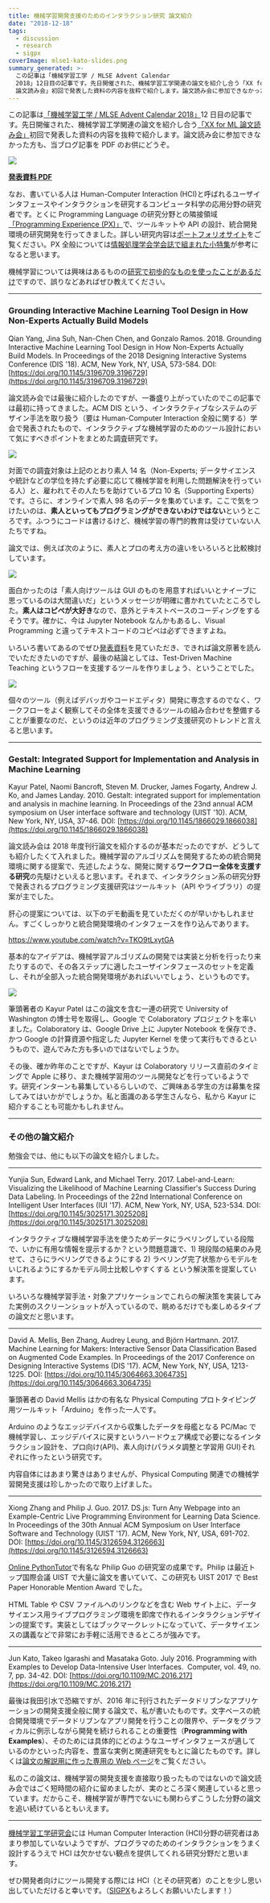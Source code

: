 ```yaml
---
title: 機械学習開発支援のためのインタラクション研究 論文紹介
date: "2018-12-18"
tags:
  - discussion
  - research
  - sigpx
coverImage: mlse1-kato-slides.png
summary_generated: >-
  この記事は「機械学習工学 / MLSE Advent Calendar
  2018」12日目の記事です。先日開催された、機械学習工学関連の論文を紹介し合う「XX for ML
  論文読み会」初回で発表した資料の内容を抜粋で紹介します。論文読み会に参加できなかった方も、当ブログ記...
---
```


この記事は[「機械学習工学 / MLSE Advent Calendar 2018」](https://qiita.com/advent-calendar/2018/mlse)12 日目の記事です。先日開催された、機械学習工学関連の論文を紹介し合う[「XX for ML 論文読み会」](https://mlxse.connpass.com/event/102563/)初回で発表した資料の内容を抜粋で紹介します。論文読み会に参加できなかった方も、当ブログ記事を PDF のお供にどうぞ。

[![](/images/mlse1-kato-slides-1024x576.png)](https://junkato.jp/publications/mlse1-kato-hci-slides.pdf)

**[発表資料 PDF](https://junkato.jp/publications/mlse1-kato-hci-slides.pdf)**

なお、書いている人は Human-Computer Interaction (HCI)と呼ばれるユーザインタフェースやインタラクションを研究するコンピュータ科学の応用分野の研究者です。とくに Programming Language の研究分野との隣接領域[「Programming Experience (PX)」](https://sigpx.org)で、ツールキットや API の設計、統合開発環境の研究開発を行ってきました。詳しい研究内容は[ポートフォリオサイト](https://junkato.jp/ja)をご覧ください。PX 全般については[情報処理学会学会誌で組まれた小特集](https://sigpx.org/ipsj2017/)が参考になると思います。

機械学習については興味はあるものの[研究で初歩的なものを使ったことがあるだけ](https://junkato.jp/ja/surfboard/)ですので、誤りなどあればぜひ教えてください。

---

### Grounding Interactive Machine Learning Tool Design in How Non-Experts Actually Build Models

Qian Yang, Jina Suh, Nan-Chen Chen, and Gonzalo Ramos. 2018. Grounding Interactive Machine Learning Tool Design in How Non-Experts Actually Build Models. In Proceedings of the 2018 Designing Interactive Systems Conference (DIS '18). ACM, New York, NY, USA, 573-584. DOI: [https://doi.org/10.1145/3196709.3196729](https://doi.org/10.1145/3196709.3196729)

論文読み会では最後に紹介したのですが、一番盛り上がっていたのでこの記事では最初に持ってきました。ACM DIS という、インタラクティブなシステムのデザイン手法を取り扱う（要は Human-Computer Interaction 全般に関する）学会で発表されたもので、インタラクティブな機械学習のためのツール設計において気にすべきポイントをまとめた調査研究です。

![](/images/mlse-sigpx-dis2018-table1-1024x395.png)

対面での調査対象は上記のとおり素人 14 名（Non-Experts; データサイエンスや統計などの学位を持たず必要に応じて機械学習を利用した問題解決を行っている人）と、雇われてその人たちを助けているプロ 10 名（Supporting Experts）です。さらに、オンラインで素人 98 名のデータを集めています。ここで気をつけたいのは、**素人といってもプログラミングができないわけではない**というところです。ふつうにコードは書けるけど、機械学習の専門的教育は受けていない人たちですね。

論文では、例えば次のように、素人とプロの考え方の違いをいろいろと比較検討しています。

![](/images/mlse-sigpx-dis2018-fig2.png)

面白かったのは「素人向けツールは GUI のものを用意すればいいとナイーブに思っているのは大間違いだ」というメッセージが明確に書かれていたところでした。**素人はコピペが大好き**なので、意外とテキストベースのコーディングをするそうです。確かに、今は Jupyter Notebook なんかもあるし、Visual Programming と違ってテキストコードのコピペは必ずできますよね。

いろいろ書いてあるのでぜひ[発表資料](https://junkato.jp/publications/mlse1-kato-hci-slides.pdf)を見ていただき、できれば論文原著を読んでいただきたいのですが、最後の結論としては、Test-Driven Machine Teaching というフローを支援するツールを作りましょう、ということでした。

![](/images/mlse-sigpx-dis2018-fig4.png)

個々のツール（例えばデバッガやコードエディタ）開発に専念するのでなく、ワークフローをよく観察してその全体を支援できるツールの組み合わせを整備することが重要なのだ、というのは近年のプログラミング支援研究のトレンドと言えると思います。

---

### Gestalt: Integrated Support for Implementation and Analysis in Machine Learning

Kayur Patel, Naomi Bancroft, Steven M. Drucker, James Fogarty, Andrew J. Ko, and James Landay. 2010. Gestalt: integrated support for implementation and analysis in machine learning. In Proceedings of the 23nd annual ACM symposium on User interface software and technology (UIST '10). ACM, New York, NY, USA, 37-46. DOI: [https://doi.org/10.1145/1866029.1866038](https://doi.org/10.1145/1866029.1866038)

論文読み会は 2018 年度刊行論文を紹介するのが基本だったのですが、どうしても紹介したくて入れました。機械学習のアルゴリズムを開発するための統合開発環境に関する提案で、先述したような、開発に関する**ワークフロー全体を支援する研究**の先駆けといえると思います。それまで、インタラクション系の研究分野で発表されるプログラミング支援研究はツールキット（API やライブラリ）の提案が主でした。

肝心の提案については、以下のデモ動画を見ていただくのが早いかもしれません。すごくしっかりと統合開発環境のインタフェースを作り込んであります。

https://www.youtube.com/watch?v=TKO9tLxytGA

基本的なアイデアは、機械学習アルゴリズムの開発では実装と分析を行ったり来たりするので、その各ステップに適したユーザインタフェースのセットを定義し、それが全部入った統合開発環境があればいいでしょう、というものです。

![](/images/mlse-sigpx-gestalt-fig-1024x268.png)

筆頭著者の Kayur Patel はこの論文を含む一連の研究で University of Washington の博士号を取得し、Google で Colaboratory プロジェクトを率いました。Colaboratory は、Google Drive 上に Jupyter Notebook を保存でき、かつ Google の計算資源や指定した Jupyter Kernel を使って実行もできるというもので、遊んでみた方も多いのではないでしょうか。

その後、確か昨年のことですが、Kayur は Colaboratory リリース直前のタイミングで Apple に移り、また機械学習用のツール開発などを行っているようです。研究インターンも募集しているらしいので、ご興味ある学生の方は募集を探してみてはいかがでしょうか。私と面識のある学生さんなら、私から Kayur に紹介することも可能かもしれません。

---

### その他の論文紹介

勉強会では、他にも以下の論文を紹介しました。

---

Yunjia Sun, Edward Lank, and Michael Terry. 2017. Label-and-Learn: Visualizing the Likelihood of Machine Learning Classifier's Success During Data Labeling. In Proceedings of the 22nd International Conference on Intelligent User Interfaces (IUI '17). ACM, New York, NY, USA, 523-534. DOI: [https://doi.org/10.1145/3025171.3025208](https://doi.org/10.1145/3025171.3025208)

インタラクティブな機械学習手法を使うためデータにラベリングしている段階で、いかに有用な情報を提示するか？という問題意識で、1) 現段階の結果のみ見せて、さらにラベリングできるようにする 2) ラベリング完了状態からモデルをいじれるようにするかモデル同士比較しやすくする という解決策を提案しています。

いろいろな機械学習手法・対象アプリケーションでこれらの解決策を実装してみた実例のスクリーンショットが入っているので、眺めるだけでも楽しめるタイプの論文だと思います。

---

David A. Mellis, Ben Zhang, Audrey Leung, and Björn Hartmann. 2017. Machine Learning for Makers: Interactive Sensor Data Classification Based on Augmented Code Examples. In Proceedings of the 2017 Conference on Designing Interactive Systems (DIS '17). ACM, New York, NY, USA, 1213-1225. DOI: [https://doi.org/10.1145/3064663.3064735](https://doi.org/10.1145/3064663.3064735)

筆頭著者の David Mellis はかの有名な Physical Computing プロトタイピング用ツールキット「Arduino」を作った一人です。

Arduino のようなエッジデバイスから収集したデータを母艦となる PC/Mac で機械学習し、エッジデバイスに戻すというハードウェア構成で必要になるインタラクション設計を、プロ向け(API)、素人向け(パラメタ調整と学習用 GUI)それぞれに作ったという研究です。

内容自体にはあまり驚きはありませんが、Physical Computing 関連での機械学習開発支援は珍しかったので取り上げました。

---

Xiong Zhang and Philip J. Guo. 2017. DS.js: Turn Any Webpage into an Example-Centric Live Programming Environment for Learning Data Science. In Proceedings of the 30th Annual ACM Symposium on User Interface Software and Technology (UIST '17). ACM, New York, NY, USA, 691-702. DOI: [https://doi.org/10.1145/3126594.3126663](https://doi.org/10.1145/3126594.3126663)

[Online PythonTutor](http://pythontutor.com/)で有名な Philip Guo の研究室の成果です。Philip は最近トップ国際会議 UIST で大量に論文を書いていて、この研究も UIST 2017 で Best Paper Honorable Mention Award でした。

HTML Table や CSV ファイルへのリンクなどを含む Web サイト上に、データサイエンス用ライブプログラミング環境を即席で作れるインタラクションデザインの提案です。実装としてはブックマークレットになっていて、データサイエンスの講義などで非常にお手軽に活用できるところが強みです。

---

Jun Kato, Takeo Igarashi and Masataka Goto. July 2016. Programming with Examples to Develop Data-Intensive User Interfaces.  Computer, vol. 49, no. 7, pp. 34-42. DOI: [https://doi.org/10.1109/MC.2016.217](https://doi.org/10.1109/MC.2016.217)

最後は我田引水で恐縮ですが、2016 年に刊行されたデータドリブンなアプリケーションの開発支援全般に関する論文で、私が書いたものです。文字ベースの統合開発環境でデータドリブンなアプリ開発を行うことの限界や、データをグラフィカルに例示しながら開発を続けられることの重要性（**Programming with Examples**）、そのためには具体的にどのようなユーザインタフェースが適しているのかといった内容を、豊富な実例と関連研究をもとに論じたものです。詳しくは[論文の解説用に作った専用の Web ページ](https://junkato.jp/ja/programming-with-examples/)をご覧ください。

私のこの論文は、機械学習の開発支援を直接取り扱ったものではないので論文読み会ではごく短時間の紹介に留めましたが、実のところ深く関連していると思っています。だからこそ、機械学習が専門でないにも関わらずこうした分野の論文を追い続けているともいえます。

---

[機械学習工学研究会](https://sites.google.com/view/sig-mlse/)には Human Computer Interaction (HCI)分野の研究者はあまり参加していないようですが、プログラマのためのインタラクションをうまく設計するうえで HCI は欠かせない観点を提供してくれる研究分野だと思います。

ぜひ開発者向けにツール開発する際には HCI（とその研究者）のことを少し思い出していただけると幸いです。（[SIGPX](https://sigpx.org/)もよろしくお願いいたします！）

